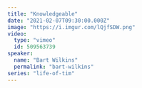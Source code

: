 ```yaml
---
title: "Knowledgeable"
date: "2021-02-07T09:30:00.000Z"
image: "https://i.imgur.com/lQjfSDW.png"
video:
  type: "vimeo"
  id: 509563739
speaker:
  name: "Bart Wilkins"
  permalink: "bart-wilkins"
series: "life-of-tim"
---
```

